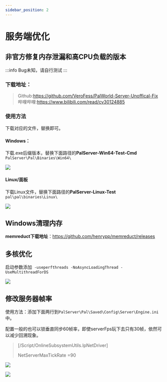 ```yaml
---
sidebar_position: 2
---
```



# 服务端优化

## 非官方修复内存泄漏和高CPU负载的版本
:::info
Bug未知，请自行测试
:::
### 下载地址：
> Github:https://github.com/VeroFess/PalWorld-Server-Unoffical-Fix<br/>
> 哔哩哔哩:https://www.bilibili.com/read/cv30124885

### 使用方法
下载对应的文件，替换即可。

#### Windows：
下载.exe后缀版本，替换下面路径的**PalServer-Win64-Test-Cmd**<br/>
`PalServer\Pal\Binaries\Win64\`

![](https://cn-sy1.rains3.com/rainyun-assets/pic/2024/01/20240126163923_79e56ae6fcdeb7e17fc0be692664b303.png)


#### Linux/面板
下载Linux文件，替换下面路径的**PalServer-Linux-Test**<br/>
`pal\pal\binaries\Linux\`

![](https://cn-sy1.rains3.com/rainyun-assets/pic/2024/01/20240126163646_96e36adf6716d78a2170c3bd7dbf041c.png)


## Windows清理内存
**memreduct下载地址**：https://github.com/henrypp/memreduct/releases

## 多核优化
启动参数添加` -useperfthreads -NoAsyncLoadingThread -UseMultithreadForDS`

![](https://cn-sy1.rains3.com/rainyun-assets/pic/2024/01/20240126163527_c4e5f149e70037bc9651c373102b59f1.png)

## 修改服务器帧率
使用方法：添加下面两行到`PalServer\Pal\Saved\Config\Server\Engine.ini`中。

配置一般的也可以锁垂直同步60帧率，即使serverFps玩下去只有30帧，依然可以减少回溯现象。

> [/Script/OnlineSubsystemUtils.IpNetDriver]
>
> NetServerMaxTickRate =90

![](https://cn-sy1.rains3.com/rainyun-assets/pic/2024/01/20240126171505_9d686695fd338ef13442ab413ecc1b07.png)

![](https://cn-sy1.rains3.com/rainyun-assets/pic/2024/01/20240126171527_03a2a91a266a6c15b73f8e1c72d4de92.png)


